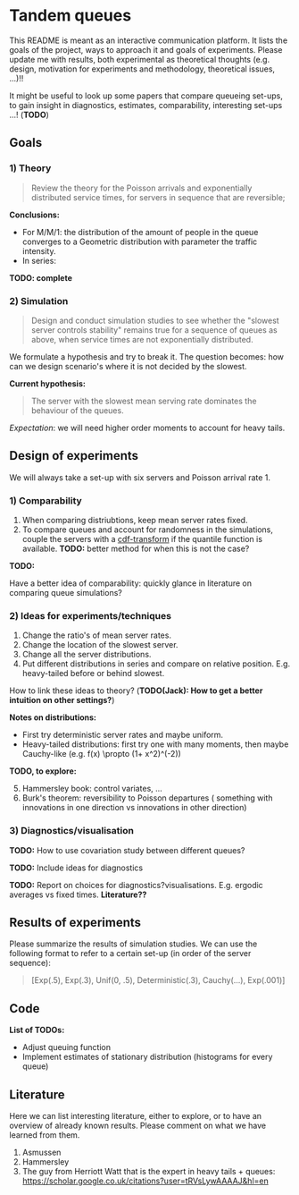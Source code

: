 
# Tandem queues

This README is meant as an interactive communication platform. It lists the goals of the project, ways to approach it and goals of experiments. Please update me with results, both experimental as theoretical thoughts (e.g. design, motivation for experiments and methodology, theoretical issues, ...)!!

It might be useful to look up some papers that compare queueing set-ups, to gain insight in diagnostics, estimates, comparability, interesting set-ups ...! (__TODO__)

## Goals

### 1) Theory
> Review the theory for the Poisson arrivals and exponentially distributed service times, for servers in sequence that are reversible;

__Conclusions:__
- For M/M/1: the distribution of the amount of people in the queue converges to a Geometric distribution with parameter the traffic intensity.
- In series:

__TODO: complete__

### 2) Simulation 

> Design and conduct simulation studies to see whether the "slowest server controls stability" remains true for a sequence of queues as above, when service times are not exponentially distributed.

We formulate a hypothesis and try to break it. The question becomes: how can we design scenario's where it is not decided by the slowest. 

__Current hypothesis:__

> The server with the slowest mean serving rate dominates the behaviour of the queues. 

_Expectation_: we will need higher order moments to account for heavy tails.

## Design of experiments

We will always take a set-up with six servers and Poisson arrival rate 1.

### 1) Comparability

1. When comparing distriubtions, keep mean server rates fixed.
2. To compare queues and account for randomness in the simulations, couple the servers with a [cdf-transform] if the quantile function is available. __TODO:__ better method for when this is not the case?

__TODO:__ 

Have a better idea of comparability: quickly glance in literature on comparing queue simulations?

### 2) Ideas for experiments/techniques

1. Change the ratio's of mean server rates.
2. Change the location of the slowest server.
3. Change all the server distributions.
4. Put different distributions in series and compare on relative position. E.g. heavy-tailed before or behind slowest.

How to link these ideas to theory? (__TODO(Jack): How to get a better intuition on other settings?__)

__Notes on distributions:__

* First try deterministic server rates and maybe uniform. 
* Heavy-tailed distributions: first try one with many moments, then maybe Cauchy-like (e.g. f(x) \propto (1+ x^2)^(-2))

__TODO, to explore:__

5. Hammersley book: control variates, ...
6. Burk's theorem: reversibility to Poisson departures ( something with innovations in one direction vs innovations in other direction)

### 3) Diagnostics/visualisation

__TODO:__ How to use covariation study between different queues?

__TODO:__ Include ideas for diagnostics

__TODO:__ Report on choices for diagnostics?visualisations. E.g. ergodic averages vs fixed times. __Literature??__

## Results of experiments

Please summarize the results of simulation studies. We can use the following format to refer to a certain set-up (in order of the server sequence):

> [Exp(.5), Exp(.3), Unif(0, .5), Deterministic(.3), Cauchy(...), Exp(.001)]

## Code

__List of TODOs:__

* Adjust queuing function
* Implement estimates of stationary distribution (histograms for every queue)


## Literature

Here we can list interesting literature, either to explore, or to have an overview of already known results. Please comment on what we have learned from them.

1. Asmussen
2. Hammersley
3. The guy from Herriott Watt that is the expert in heavy tails + queues: https://scholar.google.co.uk/citations?user=tRVsLywAAAAJ&hl=en


 [cdf-transform]: <https://en.wikipedia.org/wiki/Inverse_transform_sampling>
